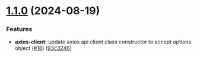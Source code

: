 # [1.1.0](https://github.com/akadenia/AkadeniaApi/compare/v1.0.1...1.1.0) (2024-08-19)


### Features

* **axios-client:** update axios api client class constructor to accept options object ([#18](https://github.com/akadenia/AkadeniaApi/issues/18)) ([93c3246](https://github.com/akadenia/AkadeniaApi/commit/93c3246fd678e439267db2acaeb61ec06d89d7b0))
